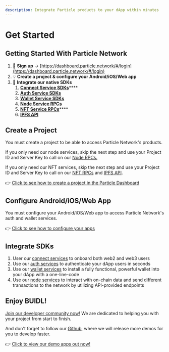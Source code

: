 ```yaml
---
description: Integrate Particle products to your dApp within minutes
---
```


# Get Started

## Getting Started With Particle Network

1. :key: **Sign up** -> [https://dashboard.particle.network/#/login](https://dashboard.particle.network/#/login)
2. :bulb: **Create a project & configure your Android/iOS/Web app**
3. :tada: **Integrate our native SDKs**
   1. [**Connect Service SDKs**](broken-reference)****
   2. [**Auth Service SDKs**](connect-service/sdks/)
   3. [**Wallet Service SDKs**](wallet-service/sdks/)
   4. ****[**Node Service RPCs**](broken-reference)****
   5. [**NFT Service RPCs**](broken-reference)****
   6. ****[**IPFS API**](ipfs-service.md)****

## **Create a Project**

You must create a project to be able to access Particle Network's products.

If you only need our node services, skip the next step and use your Project ID and Server Key to call on our [Node RPCs.](node-service/authentication.md)

If you only need our NFT services, skip the next step and use your Project ID and Server Key to call on our [NFT RPCs](broken-reference) and [IPFS API](ipfs-service.md).

👉 [Click to see how to create a project in the Particle Dashboard](dashboard/manage-projects.md)

## **Configure Android/iOS/Web App**

You must configure your Android/iOS/Web app to access Particle Network's auth and wallet services.

👉 [Click to see how to configure your apps](dashboard/manage-apps.md)

## Integrate SDKs

1. User our [connect services](broken-reference) to onboard both web2 and web3 users
2. Use our [auth services](broken-reference) to authenticate your dApp users in seconds
3. Use our [wallet services](broken-reference) to install a fully functional, powerful wallet into your dApp with a one-line-code
4. Use our [node services](broken-reference) to interact with on-chain data and send different transactions to the network by utilizing API-provided endpoints

## **Enjoy BUIDL!**

[Join our developer community now!](https://discord.gg/2y44qr6CR2) We are dedicated to helping you with your project from start to finish.

And don't forget to follow our [Github](https://github.com/Particle-Network), where we will release more demos for you to develop faster.

👉 [Click to view our demo apps out now!](resources/demo-applications/)
